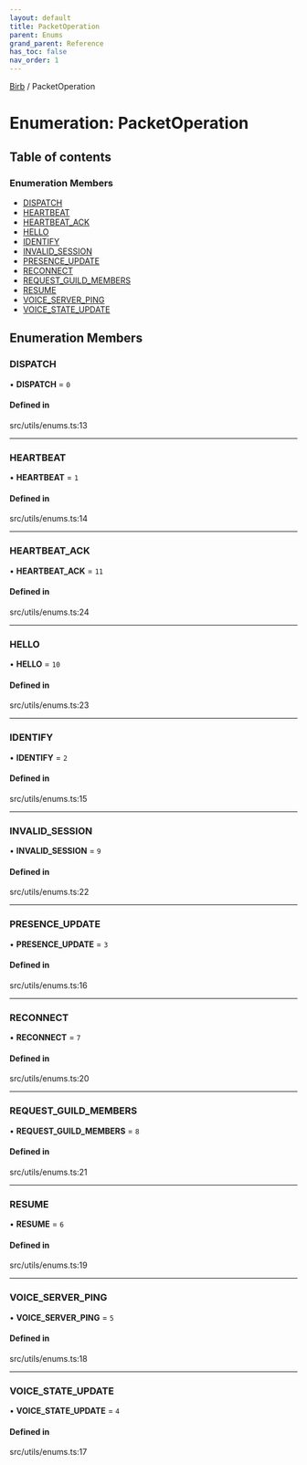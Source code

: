 ```yaml
---
layout: default
title: PacketOperation
parent: Enums
grand_parent: Reference
has_toc: false
nav_order: 1
---
```


[Birb](/) / PacketOperation

# Enumeration: PacketOperation

## Table of contents

### Enumeration Members

- [DISPATCH](PacketOperation.md#dispatch)
- [HEARTBEAT](PacketOperation.md#heartbeat)
- [HEARTBEAT\_ACK](PacketOperation.md#heartbeat_ack)
- [HELLO](PacketOperation.md#hello)
- [IDENTIFY](PacketOperation.md#identify)
- [INVALID\_SESSION](PacketOperation.md#invalid_session)
- [PRESENCE\_UPDATE](PacketOperation.md#presence_update)
- [RECONNECT](PacketOperation.md#reconnect)
- [REQUEST\_GUILD\_MEMBERS](PacketOperation.md#request_guild_members)
- [RESUME](PacketOperation.md#resume)
- [VOICE\_SERVER\_PING](PacketOperation.md#voice_server_ping)
- [VOICE\_STATE\_UPDATE](PacketOperation.md#voice_state_update)

## Enumeration Members

### DISPATCH

• **DISPATCH** = ``0``

#### Defined in

src/utils/enums.ts:13

___

### HEARTBEAT

• **HEARTBEAT** = ``1``

#### Defined in

src/utils/enums.ts:14

___

### HEARTBEAT\_ACK

• **HEARTBEAT\_ACK** = ``11``

#### Defined in

src/utils/enums.ts:24

___

### HELLO

• **HELLO** = ``10``

#### Defined in

src/utils/enums.ts:23

___

### IDENTIFY

• **IDENTIFY** = ``2``

#### Defined in

src/utils/enums.ts:15

___

### INVALID\_SESSION

• **INVALID\_SESSION** = ``9``

#### Defined in

src/utils/enums.ts:22

___

### PRESENCE\_UPDATE

• **PRESENCE\_UPDATE** = ``3``

#### Defined in

src/utils/enums.ts:16

___

### RECONNECT

• **RECONNECT** = ``7``

#### Defined in

src/utils/enums.ts:20

___

### REQUEST\_GUILD\_MEMBERS

• **REQUEST\_GUILD\_MEMBERS** = ``8``

#### Defined in

src/utils/enums.ts:21

___

### RESUME

• **RESUME** = ``6``

#### Defined in

src/utils/enums.ts:19

___

### VOICE\_SERVER\_PING

• **VOICE\_SERVER\_PING** = ``5``

#### Defined in

src/utils/enums.ts:18

___

### VOICE\_STATE\_UPDATE

• **VOICE\_STATE\_UPDATE** = ``4``

#### Defined in

src/utils/enums.ts:17
